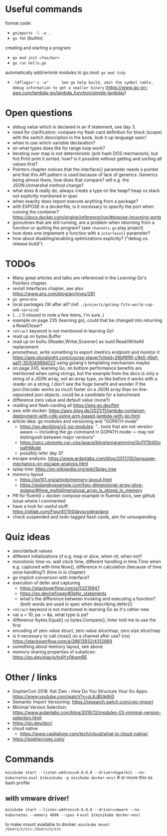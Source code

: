 # Useful commands

format code:
- `goimports -l -w .`
- `go fmt` (builtin)

creating and starting a program:
- `go mod init <foo/bar>`
- `go run hello.go`

automatically add/remote modules to go.mod: `go mod tidy`

- `-ldflags="-s -w" 	 See go help build, omit the symbol table, debug information to get a smaller binary` (https://www.go-on-aws.com/lambda-go/lambda_function/simple-lambda/)


# Open questions

- debug value which is declared in an if statement, see day 3.
- need for clarification: compare my flash card definition for block (scope) with the switch description in the book, look it up language spec!
- when to use which variable declaration?
- on what types does the for range loop work?
- iterating over map is not deterministic (anti hash DOS mechanism), but fmt.Print print it sorted. how? is it possible without getting and sorting all values first?
- Pointers chapter notices that the interface{} parameter needs a pointer and that this API pattern is used because of lack of generics. Generics being almost there, how does that compare? will e.g. the JSON.Unmarshal method change?
- what does & really do, always create a type on the heap? heap vs stack not explicitly mentioned in spec
- when exaclty does import execute anything from a package?
- with EXPOSE in a dockerfile, is it necessary to specify the port when running the container?
  https://docs.docker.com/engine/reference/run/#expose-incoming-ports
- goroutines that are still running, are a problem when returning from a function or quitting the program? (see `channels.go` play project)
- how does one implement a function with a `interface{}` parameter?
- how about disabling/enabling optimizations explicitly? ("debug vs. release build")


# TODOs
- Many great articles and talks are referenced in the *Learning Go*'s Pointers chapter.
- revisit Interfaces chapter, see also https://www.airs.com/blog/archives/281
- `go generate`
- local packages OK after all? (ref. `./projects/golang-fifa-world-cup-web-service`)
- (....) (I missed to note a few items, I'm sure..)
- example on page 235 (learning go), could that be changed into returning a ReadCloser?
- `retract` keyword is not mentioned in learning Go!
- read up on bytes.Buffer
- read up on bufio.{Reader,Writer,Scanner} as ioutil.Read/WriteAll replacement
- *prometheus*,
  write something to export /metrics endpoint and monitor it
  https://app.pluralsight.com/course-player?clipId=26bf6f6f-c9e5-46af-aa11-30304069d022
  using golang's templating mechanism maybe
- on page 245, learning Go, on bottom performance benefits are mentioned when using strings, but the example from the docs is only a string of a JSON array, not an array type, so like before it works with a reader on a string. I don't see the huge benefit and wonder if the json.Decoder works so much faster on a JSON array than on line-separated json objects.
  could be a candidate for a benchmark
- difference zero value and default value (none?)
- reading and flash-carding all https://pkg.go.dev/fmt
- aws with docker: https://aws-blog.de/2021/11/lambda-container-deployment-with-cdk-using-arm-based-lambda-with-go.html
- article idea: go modules and versioning and "GOPATH mode"
  - https://go.dev/blog/v2-go-modules: ".. tools that are not version-aware — including the go command in GOPATH mode — may not distinguish between major versions"
  - https://utcc.utoronto.ca/~cks/space/blog/programming/Go117StillGopathMode
  - possibly refer day 37
- escape analysis: https://www.ardanlabs.com/blog/2017/05/language-mechanics-on-escape-analysis.html
- splay tree: https://en.wikipedia.org/wiki/Splay_tree
- memory layout
  - https://go101.org/article/memory-layout.html
  - https://golangbyexample.com/two-dimensional-array-slice-golang/#How_multidimensional_array_is_stored_in_memory
- PR for fluentd + docker compose example in fluentd docs, see github issue where I commented
- have a look for useful stuff: https://gitlab.com/Figur81/100dayscodegolang
- check suspended and todo-tagged flash cards, aim for unsuspending


# Quiz ideas
- zero/default values
- different initializations of e.g. map or slice, when nil, when not?
- monotonic time vs. wall clock time, different handling in time.Time when e.g. captured with time.Now(), difference in calculation (because of time zone handling?) (time in io chapter)
- go implicit conversion with interface?
- execution of defer and capturing
  - https://stackoverflow.com/a/53219947
  - https://go.dev/ref/spec#Defer_statements
  - what's the difference between invoking and executing a function? (both words are used in spec when describing defer())
- `retract` keyword is not mentioned in learning Go as it's rather new
- var a = 10; pa := &a, what type is pa?
- difference !bytes.Equal() vs bytes.Compare(), linter told me to use the first
- encoding of zero value struct, zero value slice/map, zero size slice/map
- is it necessary to call close() on a channel after use? (no)
  https://stackoverflow.com/a/36613932/4312669
- something about memory layout, see above
- memory sharing properties of subslices: https://go.dev/play/p/txAYy0bwmRE

# Other / links
- GopherCon 2018: Kat Zien - How Do You Structure Your Go Apps: https://www.youtube.com/watch?v=oL6JBUk6tj0
- Semantic Import Versioning: https://research.swtch.com/vgo-import
- Minimal Version Selection: https://www.ardanlabs.com/blog/2019/12/modules-03-minimal-version-selection.html
- https://go.dev/doc/
- cloud native
  - https://www.capitalone.com/tech/cloud/what-is-cloud-native/
- https://gophercises.com/

# Commands

`minikube start --listen-address=0.0.0.0 --driver=hyperkit --no-kubernetes`
`eval $(minikube -p minikube docker-env)` # or move this os bash profile

## with vmware driver!

`minikube start --listen-address=0.0.0.0 --driver=vmware --no-kubernetes --memory 4096 --cpus 4`
`eval $(minikube docker-env)`

to make mount available to docker: `minikube mount /Users/s/src:/Users/s/src`

